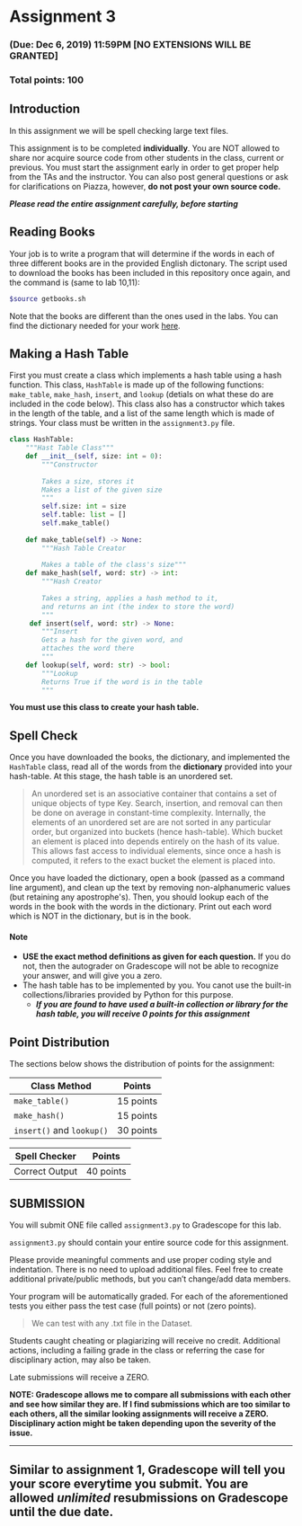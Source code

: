 # Assignment 3

### (Due: Dec 6, 2019) 11:59PM  [NO EXTENSIONS WILL BE GRANTED]

### Total points: 100

## Introduction

In this assignment we will be spell checking large text files.

This assignment is to be completed **individually**. You are NOT allowed to share nor acquire source code from other students in the class, current or previous. You must start the assignment early in order to get proper help from the TAs and the instructor. You can also post general questions or ask for clarifications on Piazza, however, **do not post your own source code.**

**_Please read the entire assignment carefully, before starting_**

## Reading Books

Your job is to write a program that will determine if the words in each of three different books are in the provided English dictonary. The script used to download the books has been included in this repository once again, and the command is (same to lab 10,11):

```bash
$source getbooks.sh
```

Note that the books are different than the ones used in the labs. You can find the dictionary needed for your work [here](link).

## Making a Hash Table
First you must create a class which implements a hash table using a hash function. This class, `HashTable` is made up of the following functions: `make_table`, `make_hash`, `insert`, and `lookup` (detials on what these do are included in the code below). This class also has a constructor which takes in the length of the table, and a list of the same length which is made of strings. Your class must be written in the `assignment3.py` file.

```python
class HashTable:
    """Hast Table Class"""
    def __init__(self, size: int = 0):
        """Constructor
        
        Takes a size, stores it
        Makes a list of the given size
        """
        self.size: int = size
        self.table: list = []
        self.make_table()
    
    def make_table(self) -> None:
        """Hash Table Creator
        
        Makes a table of the class's size"""
    def make_hash(self, word: str) -> int:
        """Hash Creator
        
        Takes a string, applies a hash method to it,
        and returns an int (the index to store the word)
        """
     def insert(self, word: str) -> None:
        """Insert
        Gets a hash for the given word, and
        attaches the word there
        """
    def lookup(self, word: str) -> bool:
        """Lookup
        Returns True if the word is in the table
        """

```

**You must use this class to create your hash table.**

## Spell Check

Once you have downloaded the books, the dictionary, and implemented the `HashTable` class, read all of the words from the **dictionary** provided into your hash-table. At this stage, the hash table is an unordered set.

>An unordered set is an associative container that contains a set of unique objects of type Key. Search, insertion, and removal can then be done on average in constant-time complexity. Internally, the elements of an unordered set are are not sorted in any particular order, but organized into buckets (hence hash-table). Which bucket an element is placed into depends entirely on the hash of its value. This allows fast access to individual elements, since once a hash is computed, it refers to the exact bucket the element is placed into.

Once you have loaded the dictionary, open a book (passed as a command line argument), and clean up the text by removing non-alphanumeric values (but retaining any apostrophe's). Then, you should lookup each of the words in the book with the words in the dictionary. Print out each word which is NOT in the dictionary, but is in the book.

#### Note

* **USE the exact method definitions as given for each question.** If you do not, then the autograder on Gradescope will not be able to recognize your answer, and will give you a zero.
* The hash table has to be implemented by you. You canot use the built-in collections/libraries provided by Python for this purpose.
  * **_If you are found to have used a built-in collection or library for the hash table, you will receive 0 points for this assignment_**

## Point Distribution

The sections below shows the distribution of points for the assignment:

| Class Method | Points|
| ---    | ---   |
| `make_table()`| 15 points|
| `make_hash()` | 15 points|
| `insert()` and `lookup()` | 30 points|

|Spell Checker | Points|
| --- | --- |
|Correct Output | 40 points|

## SUBMISSION

You will submit ONE file called `assignment3.py` to Gradescope for this lab.

`assignment3.py` should contain your entire source code for this assignment.

Please provide meaningful comments and use proper coding style and indentation. There is no need to upload additional files. Feel free to create additional private/public methods, but you can’t change/add data members.

Your program will be automatically graded. For each of the aforementioned tests you either pass the test case (full points) or not (zero points).

>We can test with any .txt file in the Dataset.

Students caught cheating or plagiarizing will receive no credit. Additional actions, including a failing grade in the class or referring the case for disciplinary action, may also be taken.

Late submissions will receive a ZERO.

**NOTE: Gradescope allows me to compare all submissions with each other and see how similar they are. If I find submissions which are too similar to each others, all the similar looking assignments will receive a ZERO. Disciplinary action might be taken depending upon the severity of the issue.**

***

## **Similar to assignment 1, Gradescope will tell you your score everytime you submit. You are allowed _unlimited_ resubmissions  on Gradescope until the due date.**